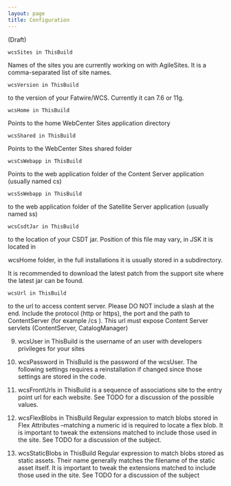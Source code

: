 ```yaml
---
layout: page
title: Configuration
---
```

(Draft)


 `wcsSites in ThisBuild` 

Names of the  sites you are currently working on with AgileSites. It  is a comma-separated list of site names.

`wcsVersion in ThisBuild` 

to the version of your Fatwire/WCS. Currently it can 7.6 or 11g.

`wcsHome in ThisBuild`

Points to the home WebCenter Sites application directory

`wcsShared in ThisBuild`

Points to the WebCenter Sites  shared folder 

`wcsCsWebapp in ThisBuild`
 
Points to the web application folder of the Content Server  application (usually named cs)

`wcsSsWebapp in ThisBuild`

to the web application folder of the Satellite Server  application (usually named ss)

`wcsCsdtJar in ThisBuild`

to the location of your CSDT jar. 
Position of this file may vary, in JSK it is located in 

wcsHome folder, in the full installations it is usually stored in a subdirectory.

It is recommended to download the latest patch from the support site where the latest jar can be found.

`wcsUrl in ThisBuild` 

to the url to access content server.
Please DO NOT include a slash at the end.
Include the protocol (http or https), the port and the  path to ContentServer (for example /cs ). This url must  expose Content Server servlets (ContentServer, CatalogManager)

9. wcsUser in ThisBuild 
is the username of an user with developers privileges for 
your sites

10.  wcsPassword in ThisBuild 
is the password of the wcsUser.
The following settings requires a reinstallation if changed 
since those settings are stored in the code.

11.  wcsFrontUrls in ThisBuild 
is a sequence of associations site to the entry point url for 
each website. See TODO for a discussion of the possible 
values. 

12.  wcsFlexBlobs in ThisBuild 
Regular expression to match blobs stored in Flex Attributes 
–matching a numeric id is required to locate a flex blob. 
It is important to tweak the extensions matched to include 
those used in the site. See TODO for a discussion of the 
subject.

13.  wcsStaticBlobs in ThisBuild 
Regular expression to match blobs stored as static assets. 
Their name generally matches the filename of the static 
asset itself. It is important to tweak the extensions matched 
to include those used in the site. See TODO for a discussion 
of the subject
